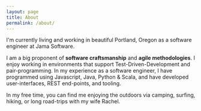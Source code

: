 ```yaml
---
layout: page
title: About
permalink: /about/
---
```


I'm currently living and working in beautiful Portland, Oregon as a software engineer at Jama Software.

I am a big proponent of **software craftsmanship** and **agile methodologies**.  I enjoy working in environments that support Test-Driven-Development and pair-programming.  In my experience as a software engineer, I have programmed using Javascript, Java, Python & Scala, and have developed user-interfaces, REST end-points, and tooling.

In my free time, you can find me enjoying the outdoors via camping, surfing, hiking, or long road-trips with my wife Rachel.

